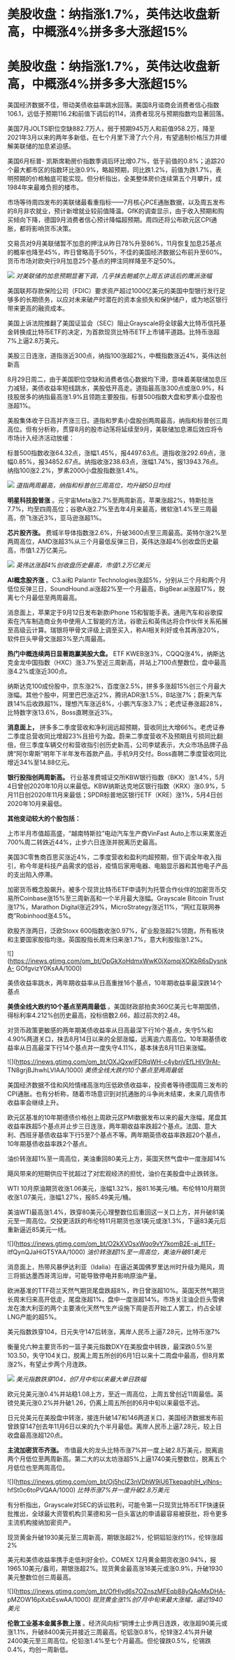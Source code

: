 # 美股收盘：纳指涨1.7%，英伟达收盘新高，中概涨4%拼多多大涨超15%

# 美股收盘：纳指涨1.7%，英伟达收盘新高，中概涨4%拼多多大涨超15%

美国经济数据不佳，带动美债收益率跳水回落。美国8月谘商会消费者信心指数106.1，远低于预期116.2和前值下调后的114，消费者现况与预期指数均显著回落。

美国7月JOLTS职位空缺882.7万人，弱于预期945万人和前值958.2万，降至2021年3月以来的两年多新低，在七个月里下滑了六个月，有望遏制价格压力并缓解美联储的加息紧迫感。

美国6月标普-
凯斯席勒房价指数季调后环比增0.7%，低于前值的0.8%；追踪20个最大都市区的指数环比涨0.9%，略超预期，同比跌1.2%，前值为跌1.7%，表明预期的价格触底可能实现。但分析指出，全美整体房价连续第五个月攀升，成1984年来最难负担的楼市。

市场等待周四发布的美联储最看重指标——7月核心PCE通胀数据，以及周五发布的8月非农就业，预计新增就业较前值降温。GfK的调查显示，由于收入预期和购买倾向下降，德国9月消费者信心预计降幅超预期。周四还将公布欧元区CPI通胀，都将影响货币决策。

交易员对9月美联储暂不加息的押注从昨日78%升至86%，11月恢复加息25基点的概率也降至45%，昨日曾略高于50%，不佳的美国经济数据公布前升至60%。货币市场对欧央行9月加息25个基点的押注同样降至不足50%。

![](https://inews.gtimg.com/om_bt/OvahpxY9GrvwuF64GJV73PuO7vpAbeCwHEx15ArNBUj4QAA/1000)
_对美联储的加息预期显著下调，几乎抹去鲍威尔上周五讲话后的鹰派涨幅_

美国联邦存款保险公司（FDIC）要求资产超过1000亿美元的美国中型银行发行足够多的长期债务，以应对未来破产时潜在的资本金损失和保护储户，或为地区银行带来更高的融资成本。

美国上诉法院推翻了美国证监会（SEC）阻止Grayscale将全球最大比特币信托基金转换成比特币ETF的决定，为首款现货比特币ETF上市铺平道路。比特币涨超7%上逼2.8万美元。

美股三日连涨，道指涨近300点，纳指100涨超2%，中概指数涨近4%，英伟达创新高

8月29日周二，由于美国职位空缺和消费者信心数据均下滑，意味着美联储加息压力减轻，美债收益率短线跳水，美股低开高走。道指最高涨300点或涨0.9%，科技股居多的纳指最高涨1.9%且领跑主要股指，标普500指数大盘和罗素小盘股也涨超1%。

美股集体收于日高并齐涨三日。道指和罗素小盘股创两周最高，纳指和标普创三周高位。但有分析称，贯穿8月的股市动荡将延续至9月，美联储加息滞后效应将令市场计入经济活动放缓：

标普500指数收涨64.32点，涨幅1.45%，报4497.63点。道指收涨292.69点，涨幅0.85%，报34852.67点。纳指收涨238.63点，涨幅1.74%，报13943.76点。纳指100涨2.2%，罗素2000小盘股指数涨1.4%。

![](https://inews.gtimg.com/om_bt/Ow5TyMKzwcHanuwB6S9Dyp2plI0-1nHVnGxNtWIEytaYwAA/1000)
_道指两周最高，纳指和标普创三周高位，均升破50日均线_

**明星科技股普涨**
。元宇宙Meta涨2.7%至两周新高，苹果涨超2%，特斯拉涨7.7%，均至四周高位；谷歌A涨2.7%至去年4月来最高，微软涨1.4%至三周最高，奈飞涨近3%，亚马逊涨超1%。

**芯片股齐涨。**
费城半导体指数涨2.6%，升破3600点至三周最高。英特尔涨2%至两周高位，AMD涨超3%从三个月最低反弹三日，英伟达涨超4%创收盘历史最高，市值1.2万亿美元。

![](https://inews.gtimg.com/om_bt/OHfWSahg3Wafl_tDlG2x4wnKkp7k4tmK5hkEYzDC31Cs4AA/1000)
_英伟达涨超4%创收盘历史最高，市值1.2万亿美元_

**AI概念股齐涨** 。C3.ai和 Palantir
Technologies涨超5%，分别从三个月和两个月低位反弹三日，SoundHound.ai涨超2%至一个月最高，BigBear.ai涨超17%，脱离七个月最低至两周最高。

消息面上，苹果定于9月12日发布新款iPhone
15和智能手表。通用汽车和谷歌探索在汽车制造商业务中使用人工智能的方法，谷歌云和英伟达将合作伙伴关系拓展至高级云计算。瑞银将甲骨文评级上调至买入，称AI相关利好或令其再涨20%，软件巨头甲骨文涨超3%至六周最高。

**热门中概连续两日显著跑赢美股大盘。** ETF
KWEB涨3%，CQQQ涨4%，纳斯达克金龙中国指数（HXC）涨3.7%至近三周新高，并站上7100点整数位，盘中最高涨4.2%或涨近300点。

纳斯达克100成份股中，京东涨2%，百度涨2.5%，拼多多涨超15%创三个月最大涨幅。其他个股中，阿里巴巴涨近2%，腾讯ADR涨1.5%，B站涨7%；蔚来汽车跌14%后收跌超1%，理想汽车涨近8%，小鹏汽车涨3.7%；老虎证券涨超28%，比特数字涨13.6%，Boss直聘涨近3%。

**消息面上，**
拼多多二季度营收和净利润远超预期，营收同比大增66%。老虎证券二季度总营收同比增超23%且扭亏为盈。蔚来二季度营收不及预期且亏损同比翻倍，但三季度车辆交付和营收指引创历史新高，公司李斌表示，大众市场品牌子品牌“阿尔卑斯”明年下半年发布首款产品，手机9月交付。Boss直聘二季度营收同比增近34%至14.88亿元。

**银行股指创两周新高。**
行业基准费城证交所KBW银行指数（BKX）涨1.4%，5月4日曾创2020年10月以来最低。KBW纳斯达克地区银行指数（KRX）涨0.9%，5月11日创2020年11月来最低；SPDR标普地区银行ETF（KRE）涨1%，5月4日创2020年10月来最低。

**其他变动较大的个股包括：**

上市半月市值超高盛，“越南特斯拉”电动汽车生产商VinFast Auto上市以来累涨近700%周二转跌近44%，止步六日连涨并脱离历史最高。

美国3C零售商百思买涨近4%，二季度营收和盈利均超预期，但下调全年收入指引，称今年是科技产品需求的低谷，疫情后家用电器、电脑显示器和其他电子产品的支出陷入停滞。

加密货币概念股飙升。被多个现货比特币ETF申请列为托管合作伙伴的加密货币交易所Coinbase涨15%至三周新高和一个半月最大涨幅。Grayscale
Bitcoin Trust涨17%，Marathon
Digital涨近29%，MicroStrategy涨近11%，“网红互联网券商”Robinhood涨4.5%。

欧股齐涨两日，泛欧Stoxx 600指数收涨0.97%，矿业股涨超2%领跑，所有板块和主要国家股指均涨。英国股指长周末归来涨1.7%，意大利股指涨1.2%。

![](https://inews.gtimg.com/om_bt/OpGkXoHdmxWwK0jXomqjXOKbR6sDysnkA-
GOfgvizY0KsAA/1000)

美债收益率跳水，两年期收益率从日高重挫16个基点，10年期收益率最深跌14个基点

**美债全线大跌约10个基点至两周最低** 。美国财政部拍卖360亿美元七年期国债，得标利率4.212%创历史最高，投标倍数2.66，超过前次的2.48。

对货币政策更敏感的两年期美债收益率从日高最深下行16个基点，失守5%和4.90%两道关口，抹去8月14日以来的全部涨幅，远离逾六周高位。10年期基债收益率从日高最深下行14个基点并一度失守4.11%，基本抹去8月11日来涨幅。

![](https://inews.gtimg.com/om_bt/OXJQxwIFDRqWH-c4ybnVEfLHIV9rAt-
TN8grjBJhwhLVIAA/1000) _美债全线大跌约10个基点至两周最低_

美国经济数据不佳和风险情绪高涨均压低欧债收益率，投资者等待德国周三发布的CPI通胀。也有分析称，随着市场意识到对抗通胀的斗争尚未结束，未来几周债市收益率会继续上升。

欧元区基准的10年期德债价格创上周欧元区PMI数据发布以来的最大涨幅，尾盘其收益率跌超5个基点并止步三日连涨，两年期收益率跌超2个基点。法国、意大利、西班牙基债收益率下行5至7个基点不等。两年期英债收益率跌超20个基点，10年期基债收益率跌2个基点。

油价转涨超1%至一周高位，美油重回80美元上方，英国天然气盘中一度涨超14%

飓风带来的短期供应干扰超过了对宏观经济的担忧，油价在美股盘中止跌转涨。

WTI 10月原油期货收涨1.06美元，涨幅1.32%，报81.16美元/桶。布伦特10月期货收涨1.07美元，涨幅1.27%，报85.49美元/桶。

美油WTI最高涨1.4%，跌穿80美元心理整数位后重回这一关口上方，并升破81美元至一周高位。交投更活跃的布伦特11月期货也涨1美元或涨1.3%，下逼83美元后重新逼近85美元一线。

![](https://inews.gtimg.com/om_bt/O2kXVOsxWqo9vY7komB2E-aj_fITF-
itfQynQJaHiGT5YAA/1000) _油价转涨超1%至一周高位，美油升破81美元_

消息面上，热带风暴伊达利亚（Idalia）在逼近美国佛罗里达州时升级为飓风，周三将抵达墨西哥湾沿岸，可能导致停电并影响原油产量。

欧洲基准的TTF荷兰天然气期货尾盘跌超8%，昨日曾涨超10%。英国天然气期货长周末归来高开低走，尾盘涨超1%，盘中一度涨超14%。市场关注油企巨头雪佛龙在澳大利亚的两个主要液化天然气生产设施下周是否开始工人罢工，约占全球LNG产能的超5%。

美元指数跌穿104，日元失守147后转涨，离岸人民币上逼7.28元，比特币涨7%

衡量兑六种主要货币的一篮子美元指数DXY在美股盘中转跌，最深跌0.5%至103.50，失守104关口，脱离上周五所创的6月1日以来十二周盘中最高，但8月累涨2%，有望止步两个月连跌。

![](https://inews.gtimg.com/om_bt/Oz8Aic3VJ1oXP4_-zjY_AdTdJfhMZnNHnbixY5rSW8GNQAA/1000)
_美元指数跌穿104，创7月中旬以来最大单日跌幅_

欧元兑美元涨0.4%并站稳1.08上方，至近一周高位，上周五曾创近11周最低。英镑兑美元涨0.2%并升破1.26，仍离上周五所创的6月中旬以来最低不远。

日元兑美元在美股盘中转涨，接连升破147和146两道关口，美国经济数据发布前曾跌穿147创去年11月6日以来的九个半月最低。离岸人民币上逼7.28元，较上日收盘最高涨超120点。

**主流加密货币齐涨。**
市值最大的龙头比特币涨7%并一度上破2.8万美元，脱离逾两个月低位至两周新高。第二大的以太坊涨超5%上逼1740美元整数位，脱离五个月低位也至两周高位。

![](https://inews.gtimg.com/om_bt/Oj5hclZ3nVDhW9iU6TkepaqhIH_ylNns-
hfSt0c6toPVQAA/1000) _比特币涨7%并一度升破2.8万美元_

有分析指出，Grayscale对SEC的诉讼胜利，可能令第一只现货比特币ETF快速获批推出，全球最大资管机构贝莱德和另一巨头富达的申请最容易被获批，将令更多主流机构接纳加密资产。

现货黄金升破1930美元至三周新高，期银涨超2%，伦铜铝铅涨约1%，伦锌涨超2%

美元和美债收益率携手走低利好金价。COMEX
12月黄金期货收涨0.94%，报1965.10美元/盎司，期银涨超2%。现货黄金最高涨18美元或涨0.9%，升破1930美元整数位创三周最高。

![](https://inews.gtimg.com/om_bt/OfHlyd6s7OZnszMFEqb88yQAoMxDHA-
pMZOW16pXxbEswAA/1000) _现货黄金涨1%创7月中旬来最大涨幅，逼近1940美元_

**伦敦工业基本金属多数上涨**
。经济风向标“铜博士止步两日连跌，收涨超90美元或涨1.1%，升破8400美元并接近三周最高。伦铝涨0.8%，伦锌涨2.4%并升破2400美元至三周高位。伦铅涨1.4%至七个月最高。但伦镍跌0.5%，伦锡跌0.4%，均创一周新低。


